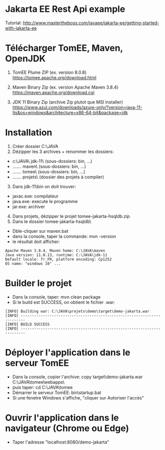 Jakarta EE Rest Api example 
===============================
Tutorial: http://www.mastertheboss.com/javaee/jakarta-ee/getting-started-with-jakarta-ee

# Télécharger TomEE, Maven, OpenJDK

1. TomEE Plume ZIP (ex. version 8.0.8)
 https://tomee.apache.org/download.html

2. Maven Binary Zip (ex. version Apache Maven 3.8.4)
https://maven.apache.org/download.cgi

3. JDK 11 Binary Zip (archive Zip plutot que MSI installer)
https://www.azul.com/downloads/azure-only/?version=java-11-lts&os=windows&architecture=x86-64-bit&package=jdk

# Installation

1. Créer dossier C:\JAVA
2. Dézipper les 3 archives + renommer les dossiers:
- c:\JAVA\ jdk-11\  (sous-dossiers: bin\, ...)
- .......  maven\   (sous-dossiers: bin\, ...)
- .......  tomee\   (sous-dossiers: bin\, ...)
- .......  projets\ (dossier des projets à compiler)

3. Dans jdk-11\bin on doit trouver:
- javac.exe: compilateur
- java.exe: execute le programme
- jar.exe: archiver

4. Dans projets, dézipper le projet tomee-jakarta-hsqldb.zip
5. Dans le dossier tomee-jakarta-hsqldb\
- Dble-cliquer sur maven.bat
- dans la console, taper la commande: mvn -version
- le résultat doit afficher:
```
Apache Maven 3.8.4, Maven home: C:\JAVA\maven
Java version: 11.0.13, runtime: C:\JAVA\jdk-11
Default locale: fr_FR, platform encoding: Cp1252
OS name: "windows 10" ...
```

# Builder le projet
- Dans la console, taper: mvn clean package
- Si le build est SUCCESS, on obtient le fichier .war:
```
[INFO] Building war: C:\JAVA\projets\demo\target\demo-jakarta.war
[INFO] ------------------------------------------------------------------------
[INFO] BUILD SUCCESS
[INFO] ------------------------------------------------------------------------
```
# Déployer l'application dans le serveur TomEE
- Dans la console, copier l'archive: copy target\demo-jakarta.war C:\JAVA\tomee\webapps\
- puis taper: cd C:\JAVA\tomee
- Démarrer le serveur TomEE: bin\startup.bat
- Si une fenetre Windows s'affiche, "cliquer sur Autoriser l'accès"

# Ouvrir l'application dans le navigateur (Chrome ou Edge)
- Taper l'adresse "localhost:8080/demo-jakarta"


